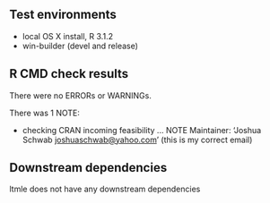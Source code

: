 ## Test environments
* local OS X install, R 3.1.2
* win-builder (devel and release)

## R CMD check results
There were no ERRORs or WARNINGs. 

There was 1 NOTE:

* checking CRAN incoming feasibility ... NOTE
Maintainer: ‘Joshua Schwab <joshuaschwab@yahoo.com>’
(this is my correct email)  
  
## Downstream dependencies
ltmle does not have any downstream dependencies
